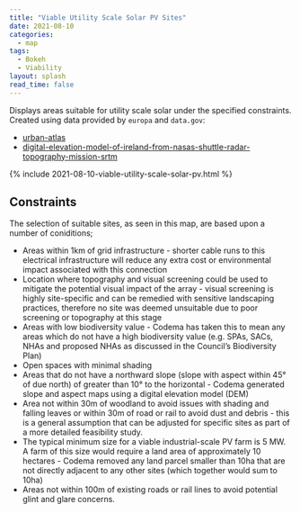 ```yaml
---
title: "Viable Utility Scale Solar PV Sites"
date: 2021-08-10
categories:
  - map
tags:
  - Bokeh
  - Viability
layout: splash
read_time: false
---
```

Displays areas suitable for utility scale solar under the specified constraints.  Created using data provided by `europa` and `data.gov`:

- [urban-atlas](https://data.europa.eu/data/datasets/data_urban-atlas?locale=en) 
- [digital-elevation-model-of-ireland-from-nasas-shuttle-radar-topography-mission-srtm](https://data.gov.ie/dataset/digital-elevation-model-of-ireland-from-nasas-shuttle-radar-topography-mission-srtm)

{% include 2021-08-10-viable-utility-scale-solar-pv.html %}

## Constraints

The selection of suitable sites, as seen in this map, are based upon a number of coniditions;
- Areas within 1km of grid infrastructure - shorter cable runs to this electrical infrastructure will reduce any extra cost or environmental impact associated with this connection
- Location where topography and visual screening could be used to mitigate the potential visual impact of the array - visual screening is highly site-specific and can be remedied with sensitive landscaping practices, therefore no site was deemed unsuitable due to poor screening or topography at this stage
- Areas with low biodiversity value - Codema has taken this to mean any areas which do not have a high biodiversity value (e.g. SPAs, SACs, NHAs and proposed NHAs as discussed in the Council’s Biodiversity Plan)
- Open spaces with minimal shading
- Areas that do not have a northward slope (slope with aspect within 45° of due north) of greater than 10° to the horizontal - Codema generated slope and aspect maps using a digital elevation model (DEM)
- Area not within 30m of woodland to avoid issues with shading and falling leaves or within 30m of road or rail to avoid dust and debris - this is a general assumption that can be adjusted for specific sites as part of a more detailed feasibility study.
- The typical minimum size for a viable industrial-scale PV farm is 5 MW. A farm of this size would require a land area of approximately 10 hectares - Codema removed any land parcel smaller than 10ha that are not directly adjacent to any other sites (which together would sum to 10ha)
- Areas not within 100m of existing roads or rail lines to avoid potential glint and glare concerns. 
